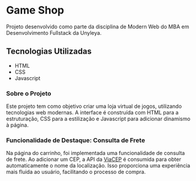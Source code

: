 # Game Shop
Projeto desenvolvido como parte da disciplina de Modern Web do MBA em Desenvolvimento Fullstack da Unyleya.

## Tecnologias Utilizadas
- HTML
- CSS
- Javascript

### Sobre o Projeto
Este projeto tem como objetivo criar uma loja virtual de jogos, utilizando tecnologias web modernas. A interface é construída com HTML para a estruturação, CSS para a estilização e Javascript para adicionar dinamismo à página.

### Funcionalidade de Destaque: Consulta de Frete
Na página do carrinho, foi implementada uma funcionalidade de consulta de frete. Ao adicionar um CEP,  a API da [ViaCEP](https://viacep.com.br/ "ViaCEP") é consumida para obter automaticamente o nome da localização. Isso proporciona uma experiência mais fluida ao usuário, facilitando o processo de compra.
